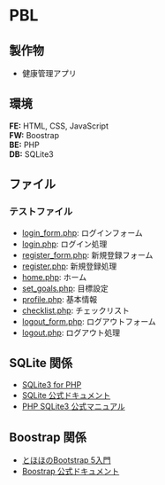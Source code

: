 # PBL

## 製作物

- 健康管理アプリ

## 環境

**FE:** HTML, CSS, JavaScript  
**FW:** Boostrap  
**BE:** PHP  
**DB:** SQLite3

## ファイル

### テストファイル

- [login_form.php](pages/login_form.php): ログインフォーム
- [login.php](pages/login.php): ログイン処理
- [register_form.php](pages/register_form.php): 新規登録フォーム
- [register.php](pages/register.php): 新規登録処理
- [home.php](pages/home.php): ホーム
- [set_goals.php](pages/set_goals.php): 目標設定
- [profile.php](pages/profile.php): 基本情報
- [checklist.php](pages/checklist.php): チェックリスト
- [logout_form.php](pages/logout_form.php): ログアウトフォーム
- [logout.php](pages/logout.php): ログアウト処理

## SQLite 関係

- [SQLite3 for PHP](https://rice8y.github.io/sqlite3/)
- [SQLite 公式ドキュメント](https://www.sqlite.org/docs.html)
- [PHP SQLite3 公式マニュアル](https://www.php.net/manual/ja/class.sqlite3.php)

## Boostrap 関係

- [とほほのBootstrap 5入門](https://www.tohoho-web.com/bootstrap5/index.html)
- [Boostrap 公式ドキュメント](https://getbootstrap.jp/docs/5.3/getting-started/introduction/)
  